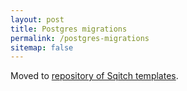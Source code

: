 ```yaml
---
layout: post
title: Postgres migrations
permalink: /postgres-migrations
sitemap: false
---
```

Moved to [repository of Sqitch
templates](https://github.com/explodinglabs/sqitch-templates).
